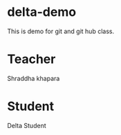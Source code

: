 # delta-demo
This is demo for git and git hub class.

# Teacher 
Shraddha khapara

# Student
Delta Student
